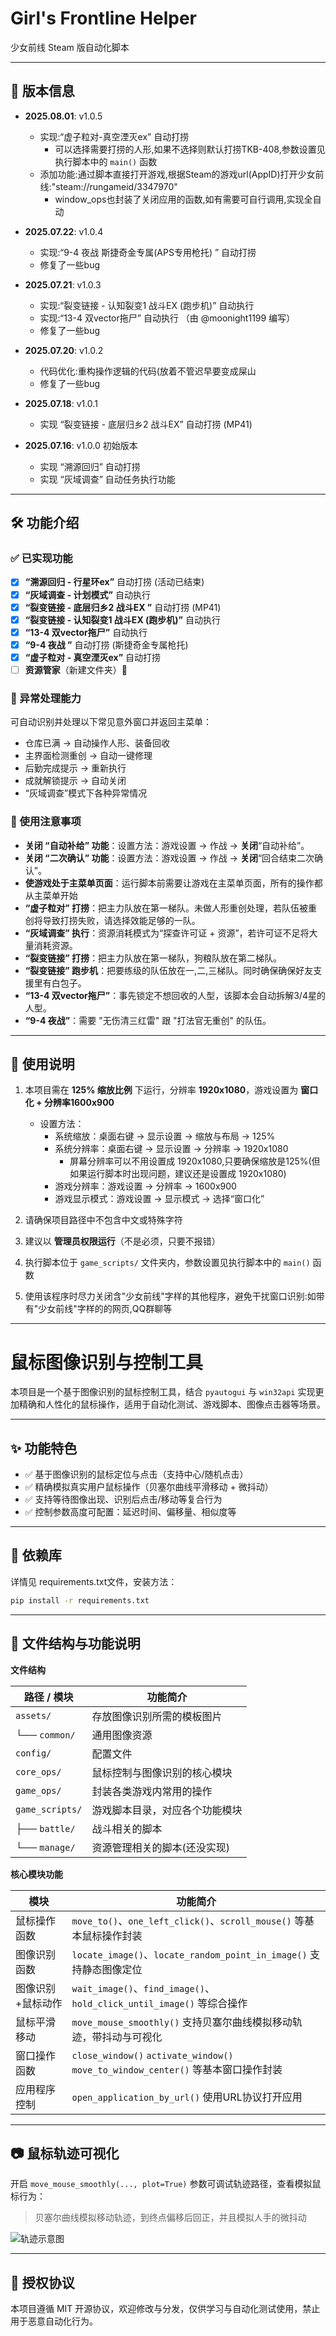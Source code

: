 # Girl's Frontline Helper

少女前线 Steam 版自动化脚本

---

## 🧾 版本信息

- **2025.08.01**: v1.0.5
    - 实现:“虚子粒对-真空湮灭ex” 自动打捞
        - 可以选择需要打捞的人形,如果不选择则默认打捞TKB-408,参数设置见执行脚本中的 `main()` 函数
    - 添加功能:通过脚本直接打开游戏,根据Steam的游戏url(AppID)打开少女前线:"steam://rungameid/3347970"
        - window_ops也封装了关闭应用的函数,如有需要可自行调用,实现全自动

- **2025.07.22**: v1.0.4
    - 实现:“9-4 夜战 斯捷奇金专属(APS专用枪托) ” 自动打捞
    - 修复了一些bug

- **2025.07.21**: v1.0.3
    - 实现:“裂变链接 - 认知裂变1 战斗EX (跑步机)” 自动执行
    - 实现:“13-4 双vector拖尸” 自动执行 （由 @moonight1199 编写）
    - 修复了一些bug

- **2025.07.20**: v1.0.2
    - 代码优化:重构操作逻辑的代码(放着不管迟早要变成屎山
    - 修复了一些bug

- **2025.07.18**: v1.0.1
    - 实现 “裂变链接 - 底层归乡2 战斗EX” 自动打捞 (MP41)

- **2025.07.16**: v1.0.0 初始版本
    - 实现 “溯源回归” 自动打捞
    - 实现 “灰域调查” 自动任务执行功能

---

## 🛠️ 功能介绍

### ✅ 已实现功能

* [x] **“溯源回归 - 行星环ex”** 自动打捞 (活动已结束)
* [x] **“灰域调查 - 计划模式”** 自动执行
* [x] **“裂变链接 - 底层归乡2 战斗EX ”** 自动打捞 (MP41)
* [x] **“裂变链接 - 认知裂变1 战斗EX (跑步机)”** 自动执行
* [x] **“13-4 双vector拖尸”** 自动执行
* [x] **“9-4 夜战 ”** 自动打捞 (斯捷奇金专属枪托)
* [x] **“虚子粒对 - 真空湮灭ex”** 自动打捞
* [ ] **资源管家**（新建文件夹）📁

### 🚨 异常处理能力

可自动识别并处理以下常见意外窗口并返回主菜单：

- 仓库已满 → 自动操作人形、装备回收
- 主界面检测重创 → 自动一键修理
- 后勤完成提示 → 重新执行
- 成就解锁提示 → 自动关闭
- “灰域调查”模式下各种异常情况

### 📌 使用注意事项

- **关闭 “自动补给” 功能**：设置方法：游戏设置 → 作战 → **关闭**“自动补给”。
- **关闭 “二次确认” 功能**：设置方法：游戏设置 → 作战 → **关闭**“回合结束二次确认”。
- **使游戏处于主菜单页面**：运行脚本前需要让游戏在主菜单页面，所有的操作都从主菜单开始
- **“虚子粒对” 打捞**：把主力队放在第一梯队。未做人形重创处理，若队伍被重创将导致打捞失败，请选择效能足够的一队。
- **“灰域调查” 执行**：资源消耗模式为“探查许可证 + 资源”，若许可证不足将大量消耗资源。
- **“裂变链接” 打捞**：把主力队放在第一梯队，狗粮队放在第二梯队。
- **“裂变链接” 跑步机**：把要练级的队伍放在一,二,三梯队。同时确保确保好友支援里有白包子。
- **“13-4 双vector拖尸”**：事先锁定不想回收的人型，该脚本会自动拆解3/4星的人型。
- **“9-4 夜战”**：需要 "无伤清三红雷" 跟 "打法官无重创" 的队伍。

---

## 📖 使用说明

1. 本项目需在 **125% 缩放比例** 下运行，分辨率 **1920x1080**，游戏设置为 **窗口化 + 分辨率1600x900**
    - 设置方法：
        - 系统缩放：桌面右键 → 显示设置 → 缩放与布局 → 125%
        - 系统分辨率：桌面右键 → 显示设置 → 分辨率 → 1920x1080
            - 屏幕分辨率可以不用设置成 1920x1080,只要确保缩放是125%(但如果运行脚本时出现问题，建议还是设置成 1920x1080)
        - 游戏分辨率：游戏设置 → 分辨率 → 1600x900
        - 游戏显示模式：游戏设置 → 显示模式 → 选择“窗口化”

2. 请确保项目路径中不包含中文或特殊字符
3. 建议以 **管理员权限运行**（不是必须，只要不报错）
4. 执行脚本位于 `game_scripts/` 文件夹内，参数设置见执行脚本中的 `main()` 函数
5. 使用该程序时尽力关闭含"少女前线"字样的其他程序，避免干扰窗口识别:如带有"少女前线"字样的的网页,QQ群聊等

---

# 鼠标图像识别与控制工具

本项目是一个基于图像识别的鼠标控制工具，结合 `pyautogui` 与 `win32api` 实现更加精确和人性化的鼠标操作，适用于自动化测试、游戏脚本、图像点击器等场景。

---

## ✨ 功能特色

- ✅ 基于图像识别的鼠标定位与点击（支持中心/随机点击）
- ✅ 精确模拟真实用户鼠标操作（贝塞尔曲线平滑移动 + 微抖动）
- ✅ 支持等待图像出现、识别后点击/移动等复合行为
- ✅ 控制参数高度可配置：延迟时间、偏移量、相似度等

---

## 🧰 依赖库

详情见 requirements.txt文件，安装方法：

```bash
pip install -r requirements.txt
```

---

## 📁 文件结构与功能说明

**文件结构**

| 路径 / 模块         | 功能简介            |
|-----------------|-----------------|
| `assets/`       | 存放图像识别所需的模板图片   |
| └── `common/`   | 通用图像资源          |
| `config/`       | 配置文件            |
| `core_ops/`     | 鼠标控制与图像识别的核心模块  |
| `game_ops/`     | 封装各类游戏内常用的操作    |
| `game_scripts/` | 游戏脚本目录，对应各个功能模块 |
| ├── `battle/`   | 战斗相关的脚本         |
| └── `manage/`   | 资源管理相关的脚本(还没实现) |

**核心模块功能**

| 模块        | 功能简介                                                                      |
|-----------|---------------------------------------------------------------------------|
| 鼠标操作函数    | `move_to()`、`one_left_click()`、`scroll_mouse()` 等基本鼠标操作封装                 |
| 图像识别函数    | `locate_image()`、`locate_random_point_in_image()` 支持静态图像定位                |
| 图像识别+鼠标动作 | `wait_image()`、`find_image()`、`hold_click_until_image()` 等综合操作            |
| 鼠标平滑移动    | `move_mouse_smoothly()` 支持贝塞尔曲线模拟移动轨迹，带抖动与可视化                             |
| 窗口操作函数    | `close_window()` `activate_window()`  `move_to_window_center()` 等基本窗口操作封装 |
| 应用程序控制    | `open_application_by_url()` 使用URL协议打开应用                                   |

---

## 📷 鼠标轨迹可视化

开启 `move_mouse_smoothly(..., plot=True)` 参数可调试轨迹路径，查看模拟鼠标行为：
> 贝塞尔曲线模拟移动轨迹，到终点偏移后回正，并且模拟人手的微抖动

![轨迹示意图](https://github.com/user-attachments/assets/fd340e55-45c7-42fe-92c9-d909161d5223)

---

## 📜 授权协议

本项目遵循 MIT 开源协议，欢迎修改与分发，仅供学习与自动化测试使用，禁止用于恶意自动化行为。
